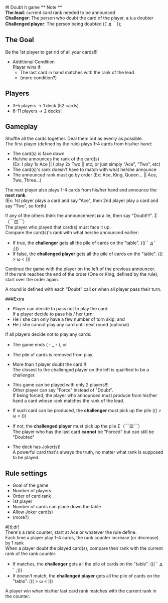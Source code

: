 #I Doubt It game
\** Note **  
**The lead**: current card rank needed to be announced  
**Challenger**: The person who doubt the card of the player, a.k.a doubter  
**Challenged player**: The person being doubted ((´ д ｀));
						
## The Goal   

Be the 1st player to get rid of all your cards!!!

* Additional Condition  
	Player wins if:   
     * The last card in hand matches with the rank of the lead
     * (more condition?)   

## Players

* 3-5 players -> 1 deck (52 cards)
* 6-11 players -> 2 decks!
  

##  Gameplay

Shuffle all the cards together. Deal them out as evenly as possible.  
The first player (defined by the rule) plays 1-4 cards from his/her hand:   

* The card(s) is face down
* He/she announces the rank of the card(s)  
(Ex: I play 1x Ace || I play 2x Two || etc; or just simply "Ace", "Two", etc)
 * The card(s)'s rank doesn't have to match with what he/she announce
 * The announced rank must go by order (Ex: Ace, King, Queen... || Ace, Two, Three...)  

The next player also plays 1-4 cards from his/her hand and announce the **next rank**.  
(Ex: 1st player plays a card and say "Ace", then 2nd player play a card and say "Two", so forth)

If any of the others think the announcement ***is*** a lie, then say "Doubt!!!". Σ（￣皿￣）   
The player who played that card(s) must face it up.  
Compare the card(s)'s rank with what he/she announced earlier:  

* If true, the **challenger** gets all the pile of cards on the "table". ((( ﾟ д ﾟ ;)))
* If false, the **challenged player** gets all the pile of cards on the "table". ((( > ω < )))
	
Continue the game with the player on the left of the previous announcer.  
If the rank reaches the end of the order (One or King, defined by the rule), start over the order again.  

A round is defined with each "Doubt" call **or** when all player pass their turn.

###Extra 

* Player can decide to pass not to play the card.  
 If a player decide to pass his / her turn:  
 * He / she can only have a few number of turn skip, and  
 * He / she cannot play any card until next round (optional)  

 If all players decide not to play any cards:  
 * The game ends (・_・), or  
 * The pile of cards is removed from play.  
		
* More than 1 player doubt the card!!!  
	The closest to the challenged player on the left is qualified to be a challenger.
		
* This game can be played with only 2 players!!!  
Other player can say "Force" instead of "Doubt".  
If being forced, the player who announced must produce from his/her hand a card whose rank matches the rank of the lead.  
 * If such card can be produced, the **challenger** must pick up the pile ((( > ω < )))
 * If not, the **challenged player** must pick up the pile Σ（￣皿￣）  
		The player who has the last card **cannot** be "Forced" but can still be "Doubted"
		
* The deck has Joker(s)!  
	A powerful card that's always the truth, no matter what rank is supposed to be played.

## Rule settings  

* Goal of the game
* Number of players
* Order of card rank
* 1st player
* Number of cards can place down the table
* Allow Joker card(s)
* (more?)

#[tl;dr]  
There's a rank counter, start at Ace or whatever the rule define.  
Each time a player play 1-4 cards, the rank counter increase (or decrease) by 1 rank  
When a player doubt the played card(s), compare their rank with the current rank of the rank counter:  

* If matches, the **challenger** gets all the pile of cards on the "table". ((( ﾟ д ﾟ ;)))
* If doesn't match, the **challenged player** gets all the pile of cards on the "table". ((( > ω < )))  

A player win when his/her last card rank matches with the current rank in the counter.
